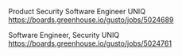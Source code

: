 Product Security Software Engineer UNIQ https://boards.greenhouse.io/gusto/jobs/5024689

Software Engineer, Security UNIQ https://boards.greenhouse.io/gusto/jobs/5024761

